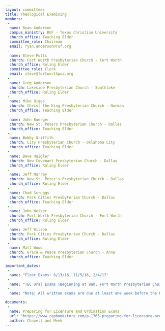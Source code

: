 ```yaml
---
layout: committees
title: Theological Examining
members:
 -
  name: Ryan Anderson
  campus_ministry: RUF - Texas Christian University
  church_office: Teaching Elder
  committee_role: Chairman
  email: ryan.anderson@ruf.org
 -
  name: Steve Fults
  church: Fort Worth Presbyterian Church - Fort Worth
  church_office: Ruling Elder
  committee_role: Clerk
  email: steve@fortworthpca.org
 -
  name: Greg Anderson
  church: Lakeside Presbyterian Church - Southlake
  church_office: Ruling Elder
 -
  name: Mike Biggs
  church: Christ the King Presbyterian Church - Norman
  church_office: Teaching Elder
 -
  name: John Buerger
  church: New St. Peters Presbyterian Church - Dallas
  church_office: Teaching Elder
 -
  name: Bobby Griffith
  church: City Presbyterian Church - Oklahoma City
  church_office: Teaching Elder
 -
  name: Dave Haigler
  church: New Covenant Presbyterian Church - Dallas
  church_office: Ruling Elder
 -
  name: Jeff Murray
  church: New St. Peter's Presbyterian Church - Dallas
  church_office: Ruling Elder
 -
  name: Chad Scruggs
  church: Park Cities Presbyterian Church - Dallas
  church_office: Teaching Elder
 -
  name: John Weiser
  church: Fort Worth Presbyterian Church - Fort Worth
  church_office: Ruling Elder
 -
  name: Jeff Wilson
  church: Park Cities Presbyterian Church - Dallas
  church_office: Ruling Elder
 -
  name: Matt Wood
  church: Grace & Peace Presbyterian Church - Anna
  church_office: Teaching Elder

important_dates:
 -
  name: "Floor Exams: 8/13/16, 11/5/16, 2/4/17"
 -
  name: "TEC Oral Exams (Beginning at 9am, Fort Worth Presbyterian Church): 10/13/16, 1/12/17"
 -
  name: "Note: All written exams are due at least one week before the Oral exam dates."

documents:
 -
  name: Preparing for Licensure and Ordination Exams
  url: "https://www.cepbookstore.com/p-1765-preparing-for-licensure-ordi.aspx"
  author: Chapell and Meek
---
```

